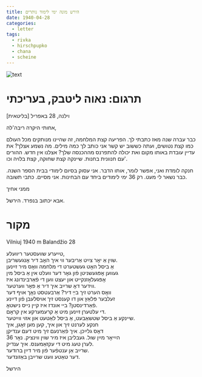 ```yaml
---
title: הירש מונה ימי לימוד נותרים
date: 1940-04-28
categories:
  - letter
tags:
  - rivka
  - hirschpupko
  - chana
  - scheine
---
```


![text](/pupko-papers/assets/images/1940-04-28-hirsch.jpg)

# תרגום: נאוה ליטבק, בעריכתי
וילנה, 28 באפריל [בליטאית]

אחותי היקרה ריבה'לה,

כבר עברה שנה מאז כתבתי לך. הפריעה קצת המלחמה,
זה שהיינו מנותקים מכל העולם כמו קצת
נטושים, ועתה כששוב יש קשר אני כותב לך כמה מילים.
מה נשמע אצלך? את עדיין עובדת באותו מקום ואת יכולה להתפרנס מההכנסה שלך?
אצלנו אין חדש.
ההורים עם חנוונית בחנות. שיינקה קצת שחוקה, קצת בלויה וכו'.

חנקה לומדת ואני, אפשר לומר, אותו הדבר. אני עסוק בסיום לימודי בבית הספר השנה.
כבר נשאר לי מעט. רק 36 ימי לימודים ביחד עם הבחינות.
אני מסיים. כתבי תשובה.

ממני אחיך

אבא יכתוב בנפרד.     הירשל.


# מקור
Vilniuj 1940 m Balandžio 28

טײַערע שוועסטער ריוועלע,  
שוין אַ יאׇר צײַט אַריבער ווי איך האׇב דיר אׇנגעשריבן.  
אַ ביסל האׇט געשטערט די מלחמה וואׇס מיר זײַנען  
געווען אׇפּגעשניטן פֿון גאׇר דער וועלט אין אַ ביסל מין  
אׇפּגעלאׇזנקייט און יעצט ווען די פֿאַרבינדונג איז  
ווידער דאׇ שרײַב איך דיר אַ פּאׇר ווערטער.  
וואׇס הערט זיך בײַ דיר? אַרבעטסט נאׇך אויף דער   
זעלבער פּלאַץ און דו קענסט זיך אויסלעבן פֿון דײַנע  
פֿאַרדינסטן? ביי אונדז איז קיין נייס נישטאׇ.  
די עלטערן זײַנען מיט אַ קרעמערקע אין קראׇם.  
שיינקע אַ ביסל שטשאַבעט, אַ ביסל לאַטעט און אזוי ווײַטער.  
חנקע לערנט זיך און איך, קען מען זאׇגן, איך  
דאׇס גלײַכן. איך פֿאַרנעם זיך מיט דעם ענדיקן  
הײַיאׇר מײַן שול. געבליבן איז מיר שוין ווינציק. נאׇר 36  
לערן טעג מיט די עקזאַמענס. איך ענדיק.  
שרײַב אַן ענטפֿער פֿון מיר דײַן ברודער.  
דער טאַטע וועט שרײַבן באַזונדער.  

הירשל
